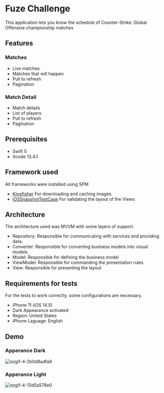 # Fuze Challenge

This application lets you know the schedule of Counter-Strike: Global Offensive championship matches

## Features

### Matches

- Live matches
- Matches that will happen
- Pull to refresh
- Pagination

### Match Detail

- Match details
- List of players
- Pull to refresh
- Pagination

## Prerequisites

- Swift 5
- Xcode 13.4.1

## Framework used

All frameworks were installed using SPM

 - [Kingfisher](https://github.com/onevcat/Kingfisher) For downloading and caching images.
 - [iOSSnapshotTestCase](https://github.com/uber/ios-snapshot-test-case) For validating the layout of the Views

## Architecture

The architecture used was MVVM with some layers of support.

- Repository: Responsible for communicating with services and providing data. 
- Converter: Responsible for converting business models into visual models. 
- Model: Responsible for defining the business model
- ViewModel: Responsible for commanding the presentation rules
- View: Responsible for presenting the layout

## Requirements for tests

For the tests to work correctly, some configurations are necessary.

- iPhone 11 (iOS 14.5)
- Dark Appearance activated
- Region: United States
- iPhone Laguage: English

## Demo

### Apperance Dark
![ezgif-4-2b0d8adfa8](https://user-images.githubusercontent.com/13118511/203706064-30fb9c0d-0f23-4dd4-a416-7b669abe08fb.gif)

### Apperance Light
![ezgif-4-13d5a578e0](https://user-images.githubusercontent.com/13118511/203706378-7c82962f-ac7f-4f8c-b02d-a19881867322.gif)
